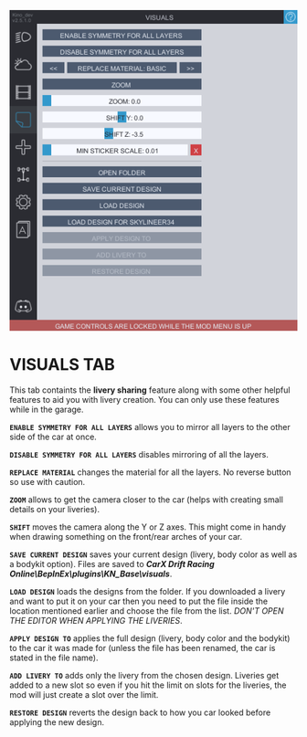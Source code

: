 ![visuals](../Images/visuals.png)
  
# VISUALS TAB
This tab containts the **livery sharing** feature along with some other helpful features to aid you with livery creation. You can only use these features while in the garage.

**`ENABLE SYMMETRY FOR ALL LAYERS`** allows you to mirror all layers to the other side of the car at once.

**`DISABLE SYMMETRY FOR ALL LAYERS`** disables mirroring of all the layers.

**`REPLACE MATERIAL`** changes the material for all the layers. No reverse button so use with caution.
  
**`ZOOM`** allows to get the camera closer to the car (helps with creating small details on your liveries).
  
**`SHIFT`** moves the camera along the Y or Z axes. This might come in handy when drawing something on the front/rear arches of your car.
  
**`SAVE CURRENT DESIGN`** saves your current design (livery, body color as well as a bodykit option). Files are saved to ***CarX Drift Racing Online\BepInEx\plugins\KN_Base\visuals***.

**`LOAD DESIGN`** loads the designs from the folder. If you downloaded a livery and want to put it on your car then you need to put the file inside the location mentioned earlier and choose the file from the list. *DON'T OPEN THE EDITOR WHEN APPLYING THE LIVERIES*.

**`APPLY DESIGN TO`** applies the full design (livery, body color and the bodykit) to the car it was made for (unless the file has been renamed, the car is stated in the file name). 

**`ADD LIVERY TO`** adds only the livery from the chosen design. Liveries get added to a new slot so even if you hit the limit on slots for the liveries, the mod will just create a slot over the limit.

**`RESTORE DESIGN`** reverts the design back to how you car looked before applying the new design.